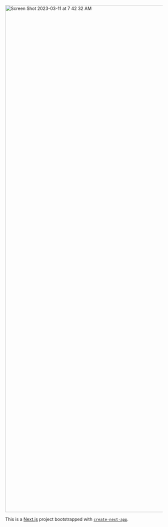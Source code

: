 <img width="1624" alt="Screen Shot 2023-03-11 at 7 42 32 AM" src="https://user-images.githubusercontent.com/89917595/226780901-8950f8f4-d111-4681-b380-3074393f6530.PNG">


This is a [Next.js](https://nextjs.org/) project bootstrapped with [`create-next-app`](https://github.com/vercel/next.js/tree/canary/packages/create-next-app).
